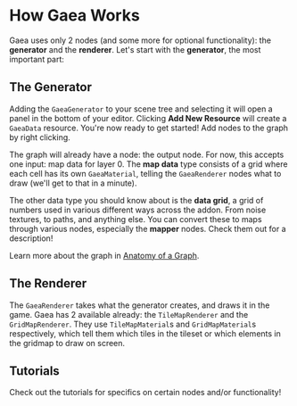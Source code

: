 # How Gaea Works

Gaea uses only 2 nodes (and some more for optional functionality): the **generator** and the **renderer**. Let's start with the **generator**, the most important part:

## The Generator

Adding the `GaeaGenerator` to your scene tree and selecting it will open a panel in the bottom of your editor. Clicking **Add New Resource** will create a `GaeaData` resource. You're now ready to get started! Add nodes to the graph by right clicking. 

The graph will already have a node: the output node. For now, this accepts one input: map data for layer 0. The **map data** type consists of a grid where each cell has its own `GaeaMaterial`, telling the `GaeaRenderer` nodes what to draw (we'll get to that in a minute).

The other data type you should know about is the **data grid**, a grid of numbers used in various different ways across the addon. From noise textures, to paths, and anything else. You can convert these to maps through various nodes, especially the **mapper** nodes. Check them out for a description!

Learn more about the graph in [Anatomy of a Graph](tutorials/anatomy-of-a-graph.md).

## The Renderer

The `GaeaRenderer` takes what the generator creates, and draws it in the game. Gaea has 2 available already: the `TileMapRenderer` and the `GridMapRenderer`. They use `TileMapMaterial`s and `GridMapMaterial`s respectively, which tell them which tiles in the tileset or which elements in the gridmap to draw on screen.

## Tutorials

Check out the tutorials for specifics on certain nodes and/or functionality!